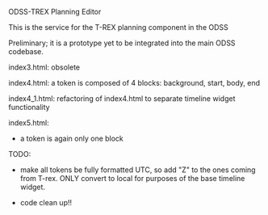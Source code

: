 ODSS-TREX Planning Editor

This is the service for the T-REX planning component in the ODSS

Preliminary; it is a prototype yet to be integrated into the main ODSS codebase.


index3.html: obsolete

index4.html: a token is composed of 4 blocks: background, start, body, end

index4_1.html: refactoring of index4.html to separate timeline widget
functionality

index5.html:
- a token is again only one block

TODO:

- make all tokens be fully formatted UTC, so add "Z" to the ones coming
  from T-rex. ONLY convert to local for purposes of the base timeline widget.

- code clean up!!

